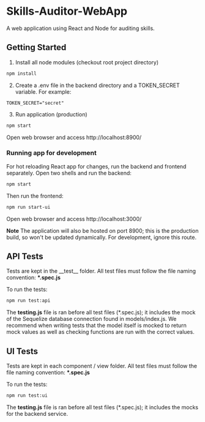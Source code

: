 # Skills-Auditor-WebApp

A web application using React and Node for auditing skills.

## Getting Started

1. Install all node modules (checkout root project directory)

```bash
npm install
```

2. Create a .env file in the backend directory and a TOKEN_SECRET variable. For example:


```
TOKEN_SECRET="secret"
```

3. Run application (production)

```bash
npm start
```

Open web browser and access http://localhost:8900/

### Running app for development

For hot reloading React app for changes, run the backend and frontend separately. Open two shells
and run the backend:

```bash
npm start
```

Then run the frontend:

```bash
npm run start-ui
```

Open web browser and access http://localhost:3000/

**Note** The application will also be hosted on port 8900; this is the production build, so won't be
updated dynamically. For development, ignore this route.

## API Tests

Tests are kept in the \_\_test\_\_ folder. All test files must follow the file naming convention:
**\*.spec.js**

To run the tests:

```bash
npm run test:api
```

The **testing.js** file is ran before all test files (\*.spec.js); it includes the mock of the
Sequelize database connection found in models/index.js. We recommend when writing tests that the
model itself is mocked to return mock values as well as checking functions are run with the correct
values.

## UI Tests

Tests are kept in each component / view folder. All test files must follow the file naming
convention: **\*.spec.js**

To run the tests:

```bash
npm run test:ui
```

The **testing.js** file is ran before all test files (\*.spec.js); it includes the mocks for the
backend service.
